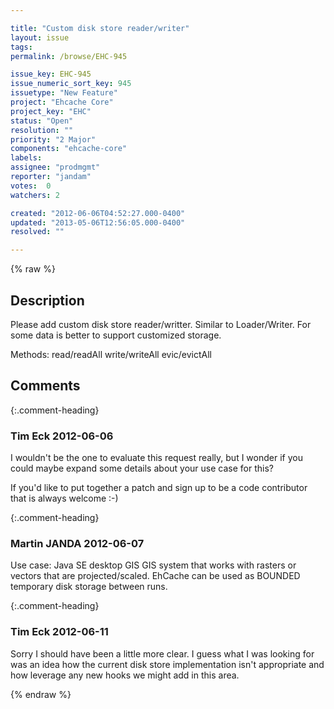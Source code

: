 ```yaml
---

title: "Custom disk store reader/writer"
layout: issue
tags: 
permalink: /browse/EHC-945

issue_key: EHC-945
issue_numeric_sort_key: 945
issuetype: "New Feature"
project: "Ehcache Core"
project_key: "EHC"
status: "Open"
resolution: ""
priority: "2 Major"
components: "ehcache-core"
labels: 
assignee: "prodmgmt"
reporter: "jandam"
votes:  0
watchers: 2

created: "2012-06-06T04:52:27.000-0400"
updated: "2013-05-06T12:56:05.000-0400"
resolved: ""

---
```




{% raw %}



## Description

<div markdown="1" class="description">

Please add custom disk store reader/writter. Similar to Loader/Writer. For some data is better to support customized storage.

Methods:
  read/readAll
  write/writeAll
  evic/evictAll

</div>

## Comments


{:.comment-heading}
### **Tim Eck** <span class="date">2012-06-06</span>

<div markdown="1" class="comment">

I wouldn't be the one to evaluate this request really, but I wonder if you could maybe expand some details about your use case for this?

If you'd like to put together a patch and sign up to be a code contributor that is always welcome :-)



</div>


{:.comment-heading}
### **Martin JANDA** <span class="date">2012-06-07</span>

<div markdown="1" class="comment">

Use case: Java SE desktop GIS
GIS system that works with rasters or vectors that are projected/scaled. EhCache can be used as BOUNDED temporary disk storage between runs.

</div>


{:.comment-heading}
### **Tim Eck** <span class="date">2012-06-11</span>

<div markdown="1" class="comment">

Sorry I should have been a little more clear. I guess what I was looking for was an idea how the current disk store implementation isn't appropriate and how leverage any new hooks we might add in this area. 



</div>



{% endraw %}
